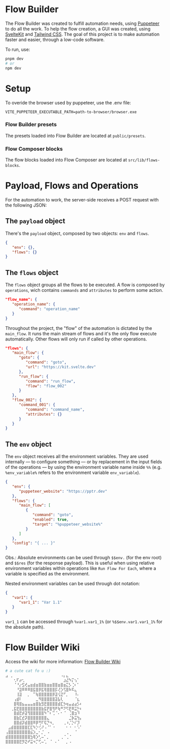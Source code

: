 # Flow Builder

The Flow Builder was created to fulfill automation needs, using [Puppeteer](https://pptr.dev) to do all the work. To help the flow creation, a GUI was created, using [SvelteKit](https://kit.svelte.dev) and [Tailwind CSS](https://tailwindcss.com). The goal of this project is to make automation faster and easier, through a low-code software.

To run, use:

```bash
pnpm dev
# or
npm dev
```

# Setup

To overide the browser used by puppeteer, use the .env file:
```env
VITE_PUPPETEER_EXECUTABLE_PATH=path-to-browser/browser.exe
```

### Flow Builder presets
The presets loaded into Flow Builder are located at `public/presets`.

### Flow Composer blocks
The flow blocks loaded into Flow Composer are located at `src/lib/flows-blocks`.

# Payload, Flows and Operations

For the automation to work, the server-side receives a POST request with the following JSON:

## The `payload` object

There's the `payload` object, composed by two objects: `env` and `flows`.

```json
{
   "env": {},
   "flows": {}
}
```

## The `flows` object

The `flows` object groups all the flows to be executed. A flow is composed by `operations`, wich contains `commands` and `attributes` to perform some action.

```json
"flow_name": {
   "operation_name": {
      "command": "operation_name"
   }
}
```

Throughout the project, the "flow" of the automation is dictated by the `main_flow`. It runs the main stream of flows and it's the only flow execute automatically. Other flows will only run if called by other operations.

```json
"flows": {
   "main_flow": {
      "goto": {
         "command": "goto",
         "url": "https://kit.svelte.dev"
      },
      "run_flow": {
         "command": "run_flow",
         "flow": "flow_002"
      }
   },
   "flow_002": {
      "command_001": {
         "command": "command_name",
         "attributes": {}
      }
   }
}
```

## The `env` object

The `env` object receives all the environment variables. They are used internally — to configure something — or by replacement in the input fields of the operations — by using the environment variable name inside `%%` (e.g. `%env_variable%` refers to the environment variable `env_variable`).

```json
{
   "env": {
      "puppeteer_website": "https://pptr.dev"
   },
   "flows": {
      "main_flow": [
         {
            "command": "goto",
            "enabled": true,
            "target": "%puppeteer_website%"
         }
      ]
   },
   "config": "{ ... }"
}
```

Obs.: Absolute environments can be used through `$$env.` (for the env root) and `$$res` (for the response payload). This is useful when using relative environment variables within operations like `Run Flow For Each`, where a variable is specified as the environment.

Nested environment variables can be used through dot notation:

```json
{
   "var1": {
      "var1_1": "Var 1.1"
   }
}
```

`var1_1` can be accessed through `%var1.var1_1%` (or `%$$env.var1.var1_1%` for the absolute path).

# Flow Builder Wiki
Access the wiki for more information: [Flow Builder Wiki](https://github.com/henrybastos/flow-builder/wiki)


```bash
# a cute cat fo u :)
⣠⠀⡀⠀⠀⠀⠀⠀⠀⠀⠀⠀⠀⠀⠀⠀⠀⠀⠀⠀⠠⡄⣄⠀⠀⠀⠀
⠀⠀⠀⢂⠏⡴⢂⠀⠀⠀⠀⠀⠀⠀⠀⠀⠀⠀⠀⠀⠀⣰⣜⠳⡍⢢⠁⠀⠀⠀
⠀⠀⠀⠈⠘⡔⣫⢞⣤⣶⣾⣶⣿⣿⣷⣶⣶⣿⣿⣶⣿⣶⣍⡣⢈⠆⠁⠀⠀⠀
⠀⠀⠀⠀⠘⣽⠿⠿⠿⣿⣯⣿⡿⣯⢿⣿⣿⣿⡯⢜⡱⢫⣿⠷⠯⣄⠀⠀⠀⠀
⠀⠀⠀⠀⢸⣽⠀⠀⡀⠀⠉⢷⣿⣿⣿⣿⣿⡿⣽⢪⣝⠋⡀⠀⠀⠸⠄⠀⠀⠀
⠀⠀⠀⢠⣾⠇⠀⠀⠀⠀⠀⣀⠻⣿⣿⣿⣿⣿⣽⣧⢇⠀⠀⠀⠀⠈⣆⠀⠀⠀
⠀⠀⠀⣿⢿⣿⣦⣤⣤⣤⣶⣿⣷⣻⣟⣿⣿⣿⣿⣾⣏⡳⢶⣤⣴⣴⡣⠆⠀⠀
⠀⠀⢀⣯⣟⣿⣿⣿⣿⣿⣿⣿⣿⣷⣯⡟⣿⢻⠟⢷⠛⠝⠫⣟⠿⣭⡓⠆⠀⠀
⠀⠀⠀⣿⣾⣟⡾⣽⢻⣿⣿⣿⣿⣿⠳⠉⠆⢉⠈⠄⠂⠈⠀⢈⣿⣲⠹⠀⠀⠀
⠀⠀⠀⣿⣷⣏⣞⡽⣿⣿⣿⣿⣿⣿⣿⣄⠀⠀⠀⠀⠀⠀⠀⣈⡷⣭⢳⡄⠀⠀
⠀⠀⠀⣿⣿⣾⡽⣾⣿⣿⠿⡿⢛⠏⢯⡙⠲⡀⠀⠀⠀⢀⠰⡈⡑⠎⡹⠀⠀⠀
⠀⣠⣾⣿⣿⣿⣿⣿⣏⣏⠳⡑⢊⠜⠠⠈⠁⠐⠀⠀⠀⠀⠂⠐⠀⠂⠡⠁⠀⠀
⢠⣿⣿⣿⣿⣿⣿⣿⣿⣮⡱⣀⠂⡈⠀⠠⠀⠀⠀⠀⠀⠀⢀⠀⠀⠈⠀⠀⠀⠀
⣾⣿⣿⣿⣿⣿⣿⣿⣿⣳⢿⡱⢃⠤⠁⡀⠀⠀⠀⠀⢀⠈⢀⠈⠀⠀⠀⠀⠀⠀
⣿⣿⣿⣿⣿⣟⡻⣝⠞⣭⠲⡉⢋⠤⢁⠀⠈⠀⠄⠁⠀⠀⡀⠠⠀     
```